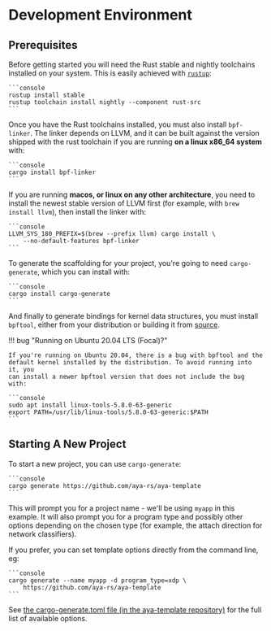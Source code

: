 # Development Environment

## Prerequisites

Before getting started you will need the Rust stable and nightly toolchains
installed on your system.  This is easily achieved with
[`rustup`](https://rustup.rs):

    ```console
    rustup install stable
    rustup toolchain install nightly --component rust-src
    ```

Once you have the Rust toolchains installed, you must also install `bpf-linker`.
The linker depends on LLVM, and it can be built against the version shipped with
the rust toolchain if you are running **on a linux x86_64 system** with:

    ```console
    cargo install bpf-linker
    ```

If you are running **macos, or linux on any other architecture**, you need to
install the newest stable version of LLVM first (for example, with
`brew install llvm`), then install the linker with:

    ```console
    LLVM_SYS_180_PREFIX=$(brew --prefix llvm) cargo install \
        --no-default-features bpf-linker
    ```

To generate the scaffolding for your project, you're going to need
`cargo-generate`, which you can install with:

    ```console
    cargo install cargo-generate
    ```

And finally to generate bindings for kernel data structures, you must install
`bpftool`, either from your distribution or building it from
[source](https://github.com/libbpf/bpftool).

!!! bug "Running on Ubuntu 20.04 LTS (Focal)?"

    If you're running on Ubuntu 20.04, there is a bug with bpftool and the
    default kernel installed by the distribution. To avoid running into it, you
    can install a newer bpftool version that does not include the bug with:

    ```console
    sudo apt install linux-tools-5.8.0-63-generic
    export PATH=/usr/lib/linux-tools/5.8.0-63-generic:$PATH
    ```

## Starting A New Project

To start a new project, you can use `cargo-generate`:

    ```console
    cargo generate https://github.com/aya-rs/aya-template
    ```

This will prompt you for a project name - we'll be using `myapp` in this
example. It will also prompt you for a program type and possibly other options
depending on the chosen type (for example, the attach direction for network
classifiers).

If you prefer, you can set template options directly from the command line, eg:

    ```console
    cargo generate --name myapp -d program_type=xdp \
        https://github.com/aya-rs/aya-template
    ```

See [the cargo-generate.toml file (in the aya-template repository)][cargo-generate-toml]
for the full list of available options.

[cargo-generate-toml]: https://github.com/aya-rs/aya-template/blob/main/cargo-generate.toml
